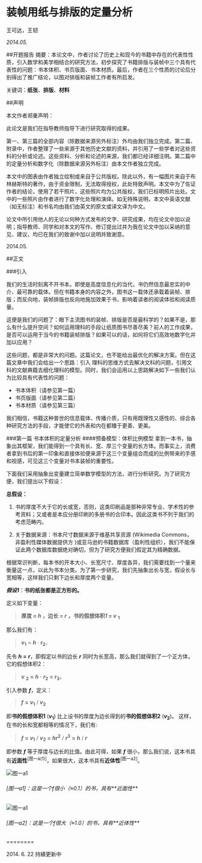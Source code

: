 # 装帧用纸与排版的定量分析
王可达，王韧

*2014.05.*

##开题报告
摘要：本论文中，作者讨论了历史上和现今的书籍中存在的代表性性质，引入数学和美学相结合的研究方法，初步探究了书籍排版与装帧中三个具有代表性的问题：书本体积、书页版面、书本材质。最后，作者在三个性质的讨论后分别得出了推广结论，以图对排版和装帧工作者有所启发。

关键词：**纸张**、**排版**、**材料**

##声明

本文作者郑重声明： 

此论文是我们在指导教师指导下进行研究取得的成果。

第一、第三篇的全部内容（除数据来源另外标注）外均由我们独立完成。第二篇、附录中，作者整理了一些来源于其他历史文献的资料，并引用了一些学者对这些资料的分析或论述。这些资料、分析和论述的来源，我们都已经详细注明。第二篇中的定量分析和数字化（除数据来源另外标注）由本文作者独立完成。

本文中的图表由作者独立绘制或来自于公共版权。除此以外，有一幅图片来自于布林赫斯特的著作，由于资金限制，无法取得授权，此处特致声明。本文中为了佐证作者的结论，使用了若干照片，这些照片均为公共版权，我们已标明照片出处。文中的一些照片由作者进行了数字化处理和演绎。如无特殊说明，本文中英语文献（如无标注）和书名均由我们由英文的原文或译文译为中文。

论文中所引用他人的无论以何种方式发布的文字、研究成果，均在论文中加以说明；指导教师、同学和对本文的写作、修订提出过并为我在论文中加以采纳的意见、建议，均已在我们的致谢中加以说明并致谢意。

2014.05.

##正文

###引入

我们的生活时刻离不开书本。即使是高度信息化的当代，书仍然信息最忠实的中介、最可靠的载体。但在书籍本身的内容之外，图书这一载体还承载着装帧、排版；而反向地，装帧排版也反向地施加效果于书，影响着读者的阅读体验和阅读质量。 

这便是我们的问题了：眼下主流图书的装帧、排版是否是最科学的？如果不是，那么有什么提升空间？如何运用理科的手段让纸质图书尽善尽美？前人的工作成果，是否可以运用于当今的书籍装帧排版？如果可以的话，如何将它们高效地数字化并加以应用？

这些问题，都是非常大的问题。这篇论文，也不能给出最优化的解决方案。但在这篇文章中我们会给出一个思路：引入 理科的思维方式去解决文科的问题，引用文科的文献典籍去细化理科的模型。同时，我们会运用以上思路解决如下一些我们认为比较具有代表性的问题：

* 书本体积（请参见第一篇）
* 书页版面（请参见第二篇）
* 书本材质（请参见第三篇）

我们相信，书籍这种普世的信息载体、传播介质，只有用既理性又感性的、综合各种研究方法的手段，才能使它的外表和内在都臻于更善、更美。

###第一篇	书本体积的定量分析
####预备模型：体积比例模型
拿到一本书，抽象出其框架，我们能得到一个具有长、宽、厚三个变量的长方体。而事实上，消费者拿到书后的第一印象和直接体验便来源于这三个变量组合而成的比例带来的手感和视感，可见这三个变量对书本装帧的重要性。 

下面我们采用抽象出变量建立简单数学模型的方法，进行分析研究。为了研究方便，我们提出以下假设：

**总假设：**

1.	书的厚度不大于它的长或宽，否则，这类印刷品是那种非常专业、学术性的参考资料；又或者是本应分册印刷的多册书的合印本。因此这类书不列于我们的考虑范畴内。 

2.	关于数据来源：书本尺寸数据来源于维基共享资源 (Wikimedia Commons，非盈利性媒体数据提供方 )或亚马逊的书籍数据库（盈利性组织），我们不能保证此两个数据库数据绝对确切，但为了研究方便我们假定其为精确数据。

根据常识判断，每本书的开本大小、长宽尺寸、厚度各异，我们需要找到一个量来衡量这一点，以此为书本分类。为了第一步研究，我们先抽象出长与宽，假设长与宽相等，这样我们只剩下边长和厚度两个变量。

***假设1***：**书的纸张都是正方形的。**

定义如下变量：

> <strong>厚度 = </strong> ***h*** <strong>，边长 = </strong> ***r*** <strong>，书的假想体积*1* = </strong> ***v*** <strong><sub>1</sub></strong>

那么我们有：

> ***v***<sub>**1**</sub> = ***h*** · ***r***<sub>**2**</sub>，

先令 ***h*** **=** ***r***，即假定以书的边长 ***r*** 同时为长宽高，那么我们就得到了一个正方体，它的假想体积2：

> ***v*** <sub>**2**</sub> **=** ***h*** **·** ***r***<sub>**2**</sub> **=** ***r***<sub>**3**</sub>，

引入参数 ***f***，定义：
> ***f*** **=** ***v***<sub>**1**</sub> / ***v***<sub>**2**</sub> 

即**书的假想体积1** (***v***<sub>**1**</sub>) 比上设书的厚度为边长得到的**书的假想体积2** (***v***<sub>**2**</sub>)。
这样，在书的长和宽都相等的情况下，我们有:
> ***f***  **=**  ***v***<sub>**1**</sub> / ***v***<sub>**2**</sub>  **=**  ***hr***<sup>**2**</sup> / ***r***<sup>**3**</sup>  **=**  ***h*** / ***r***

即参数 ***f*** 等于厚度与边长的比值。由此可得，如果 ***f*** 很小，那么我们说，这本书具有**近面性**<sup>[图一a(1)]</sup>，如果很大，这本书具有**近体性**<sup>[图一a2]</sup>。

![图一a1](http://m1.img.srcdd.com/farm5/d/2014/0622/22/82E65EBFF286FE056C7FCC8938815012_B1280_1280_643_313.jpeg)

<h6>[图一a1]：这是一个f很小（≈0.1）的书，具有**近面性**</h6>

![图一a1](http://m1.img.srcdd.com/farm4/d/2014/0622/22/392E014D32B59E4398FEB9BF6FF3B26A_B1280_1280_623_677.jpeg)

<h6>[图一a2]：这是一个f很大（≈1.0）的书，具有**近体性**</h6>
========

2014\. 6. 22
持續更新中

